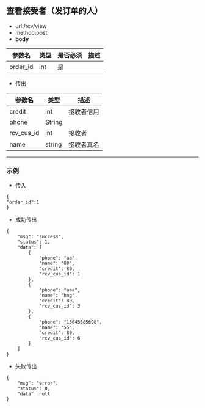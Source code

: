 ## 查看接受者（发订单的人）

- url:/rcv/view
- method:post
- __body__

参数名 | 类型 | 是否必须 | 描述
---- | ---- | ---- |----
order_id | int | 是 |

- 传出

参数名 | 类型 | 描述
---- | ----  | ----
credit | int  | 接收者信用
phone | String | 
rcv_cus_id | int  | 接收者
name| string | 接收者真名

---

### 示例

- 传入
```
{
"order_id":1
}
```

- 成功传出
```
{
    "msg": "success",
    "status": 1,
    "data": [
        {
            "phone": "aa",
            "name": "88",
            "credit": 80,
            "rcv_cus_id": 1
        },
        {
            "phone": "aaa",
            "name": "hng",
            "credit": 80,
            "rcv_cus_id": 3
        },
        {
            "phone": "15645685698",
            "name": "55",
            "credit": 80,
            "rcv_cus_id": 6
        }
    ]
}
```

- 失败传出
```
{
    "msg": "error",
    "status": 0,
    "data": null
}
```